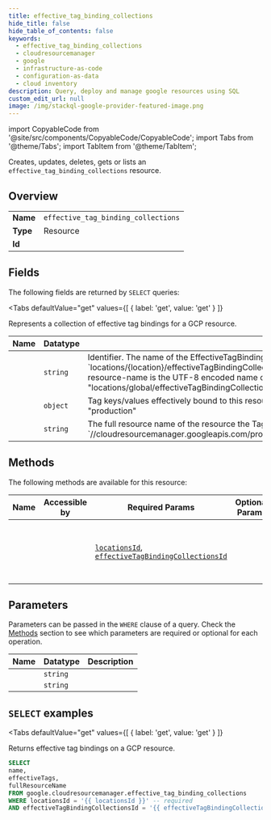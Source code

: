 ```yaml
--- 
title: effective_tag_binding_collections
hide_title: false
hide_table_of_contents: false
keywords:
  - effective_tag_binding_collections
  - cloudresourcemanager
  - google
  - infrastructure-as-code
  - configuration-as-data
  - cloud inventory
description: Query, deploy and manage google resources using SQL
custom_edit_url: null
image: /img/stackql-google-provider-featured-image.png
---
```


import CopyableCode from '@site/src/components/CopyableCode/CopyableCode';
import Tabs from '@theme/Tabs';
import TabItem from '@theme/TabItem';

Creates, updates, deletes, gets or lists an <code>effective_tag_binding_collections</code> resource.

## Overview
<table><tbody>
<tr><td><b>Name</b></td><td><code>effective_tag_binding_collections</code></td></tr>
<tr><td><b>Type</b></td><td>Resource</td></tr>
<tr><td><b>Id</b></td><td><CopyableCode code="google.cloudresourcemanager.effective_tag_binding_collections" /></td></tr>
</tbody></table>

## Fields

The following fields are returned by `SELECT` queries:

<Tabs
    defaultValue="get"
    values={[
        { label: 'get', value: 'get' }
    ]}
>
<TabItem value="get">

Represents a collection of effective tag bindings for a GCP resource.

<table>
<thead>
    <tr>
    <th>Name</th>
    <th>Datatype</th>
    <th>Description</th>
    </tr>
</thead>
<tbody>
<tr>
    <td><CopyableCode code="name" /></td>
    <td><code>string</code></td>
    <td>Identifier. The name of the EffectiveTagBindingCollection, following the convention: `locations/&#123;location&#125;/effectiveTagBindingCollections/&#123;encoded-full-resource-name&#125;` where the encoded-full-resource-name is the UTF-8 encoded name of the GCP resource the TagBindings are bound to. E.g. "locations/global/effectiveTagBindingCollections/%2f%2fcloudresourcemanager.googleapis.com%2fprojects%2f123"</td>
</tr>
<tr>
    <td><CopyableCode code="effectiveTags" /></td>
    <td><code>object</code></td>
    <td>Tag keys/values effectively bound to this resource, specified in namespaced format. For example: "123/environment": "production"</td>
</tr>
<tr>
    <td><CopyableCode code="fullResourceName" /></td>
    <td><code>string</code></td>
    <td>The full resource name of the resource the TagBindings are bound to. E.g. `//cloudresourcemanager.googleapis.com/projects/123`</td>
</tr>
</tbody>
</table>
</TabItem>
</Tabs>

## Methods

The following methods are available for this resource:

<table>
<thead>
    <tr>
    <th>Name</th>
    <th>Accessible by</th>
    <th>Required Params</th>
    <th>Optional Params</th>
    <th>Description</th>
    </tr>
</thead>
<tbody>
<tr>
    <td><a href="#get"><CopyableCode code="get" /></a></td>
    <td><CopyableCode code="select" /></td>
    <td><a href="#parameter-locationsId"><code>locationsId</code></a>, <a href="#parameter-effectiveTagBindingCollectionsId"><code>effectiveTagBindingCollectionsId</code></a></td>
    <td></td>
    <td>Returns effective tag bindings on a GCP resource.</td>
</tr>
</tbody>
</table>

## Parameters

Parameters can be passed in the `WHERE` clause of a query. Check the [Methods](#methods) section to see which parameters are required or optional for each operation.

<table>
<thead>
    <tr>
    <th>Name</th>
    <th>Datatype</th>
    <th>Description</th>
    </tr>
</thead>
<tbody>
<tr id="parameter-effectiveTagBindingCollectionsId">
    <td><CopyableCode code="effectiveTagBindingCollectionsId" /></td>
    <td><code>string</code></td>
    <td></td>
</tr>
<tr id="parameter-locationsId">
    <td><CopyableCode code="locationsId" /></td>
    <td><code>string</code></td>
    <td></td>
</tr>
</tbody>
</table>

## `SELECT` examples

<Tabs
    defaultValue="get"
    values={[
        { label: 'get', value: 'get' }
    ]}
>
<TabItem value="get">

Returns effective tag bindings on a GCP resource.

```sql
SELECT
name,
effectiveTags,
fullResourceName
FROM google.cloudresourcemanager.effective_tag_binding_collections
WHERE locationsId = '{{ locationsId }}' -- required
AND effectiveTagBindingCollectionsId = '{{ effectiveTagBindingCollectionsId }}' -- required;
```
</TabItem>
</Tabs>
